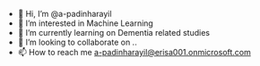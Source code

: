 - 👋 Hi, I’m @a-padinharayil
- 👀 I’m interested in Machine Learning 
- 🌱 I’m currently learning on Dementia related studies
- 💞️ I’m looking to collaborate on ..
- 📫 How to reach me a-padinharayil@erisa001.onmicrosoft.com

<!---
a-padinharayil/a-padinharayil is a ✨ special ✨ repository because its `README.md` (this file) appears on your GitHub profile.
You can click the Preview link to take a look at your changes.
--->
